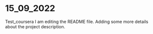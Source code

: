 # 15_09_2022
Test_coursera
I am editing the README file. Adding some more details about the project description.
